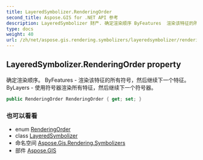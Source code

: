```yaml
---
title: LayeredSymbolizer.RenderingOrder
second_title: Aspose.GIS for .NET API 参考
description: LayeredSymbolizer 财产. 确定渲染顺序 ByFeatures  渲染该特征的所有符号然后继续下一个特征ByLayers  使用符号器渲染所有特征然后继续下一个符号器
type: docs
weight: 40
url: /zh/net/aspose.gis.rendering.symbolizers/layeredsymbolizer/renderingorder/
---
```

## LayeredSymbolizer.RenderingOrder property

确定渲染顺序。 ByFeatures - 渲染该特征的所有符号，然后继续下一个特征。ByLayers - 使用符号器渲染所有特征，然后继续下一个符号器。

```csharp
public RenderingOrder RenderingOrder { get; set; }
```

### 也可以看看

* enum [RenderingOrder](../../renderingorder/)
* class [LayeredSymbolizer](../)
* 命名空间 [Aspose.Gis.Rendering.Symbolizers](../../layeredsymbolizer/)
* 部件 [Aspose.GIS](../../../)


